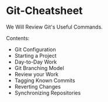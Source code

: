 # Git-Cheatsheet

We Will Review Git's Useful Commands.

Contents:
- Git Configuration
- Starting a Project
- Day-to-Day Work
- Git Branching Model
- Review your Work
- Tagging Known Commits
- Reverting Changes
- Synchronizing Repositories
